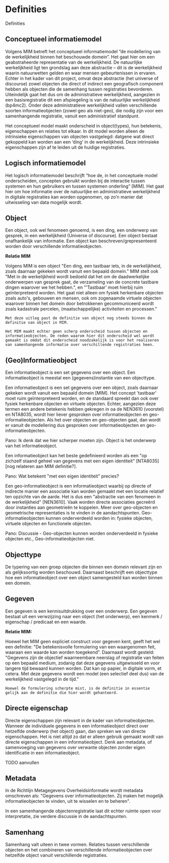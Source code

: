 # Definities

Definities

## Conceptueel informatiemodel 

Volgens MIM betreft het conceptueel informatiemodel “de modellering van de werkelijkheid binnen het beschouwde domein”. Het gaat hier om een geabstraheerde representatie van de werkelijkheid. De natuurlijke werkelijkheid ligt ten grondslag aan deze abstractie – dit is de werkelijkheid waarin natuurwetten gelden en waar mensen gebeurtenissen in ervaren. Echter in het kader van dit project, omvat deze abstractie (het universe of discourse) zowel objecten die direct of indirect een geografisch component hebben als objecten die de samenhang tussen registraties bevorderen. Uiteindelijk gaat het dus om de administratieve werkelijkheid, aangezien in een basisregistratie dit een afspiegeling is van de natuurlijke werkelijkheid (bp4mc2). Onder deze administratieve werkelijkheid vallen verschillende soorten informatieobjecten (zowel geo als niet-geo), die nodig zijn voor een samenhangende registratie, vanuit een administratief standpunt. 

Het conceptueel model maakt onderscheid in object(types), hun betekenis, eigenschappen en relaties tot elkaar. In dit model worden alleen de intrinsieke eigenschappen van objecten vastgelegd: datgene wat direct gekoppeld kan worden aan een ‘ding’ in de werkelijkheid. Deze intrinsieke eigenschappen zijn af te leiden uit de huidige registraties. 

## Logisch informatiemodel

Het logisch informatiemodel beschrijft “hoe de, in het conceptuele model onderscheiden, concepten gebruikt worden bij de interactie tussen systemen en hun gebruikers en tussen systemen onderling” [MIM]. Het gaat hier om hoe informatie over de natuurlijke en administratieve werkelijkheid in digitale registraties kan worden opgenomen, op zo’n manier dat uitwisseling van data mogelijk wordt.

## Object
Een object, ook wel fenomeen genoemd, is een ding, een onderwerp van gesprek, in een werkelijkheid (Universe of discourse). Een object bestaat onafhankelijk van informatie. Een object kan beschreven/grepresenteerd worden door verschillende informatieobjecten.

<aside class="note">
  <b>Relatie MIM</b>
  <p>
    Volgens MIM is een object "Een ding, een tastbaar iets, in de werkelijkheid, zoals daarnaar gekeken wordt vanuit een bepaald domein." MIM stelt ook "Met in de werkelijkheid wordt bedoeld dat het om de daadwerkelijke onderwerpen van gesprek gaat, de verzameling van de concrete tastbare dingen waarover we het hebben.", en "'Tastbaar' moet hierbij ruim geïnterpreteerd worden. Het gaat niet alleen om fysiek herkenbare objecten zoals auto's, gebouwen en mensen, ook om zogenaamde virtuele objecten waarover binnen het domein door betrokkenen gecommuniceerd wordt zoals kadastrale percelen, (maatschappelijke) activiteiten en processen."

    Met deze uitleg past de definitie van object nog steeds binnen de definitie van object in MIM.

    Het MIM maakt echter geen scherp onderscheid tussen objecten en informatieobjecten. De reden waarom hier dit onderscheid wel wordt gemaakt is omdat dit onderscheid noodzakelijk is voor het realiseren van samenhangende informatie over verschillende registraties heen.
  </p>
</aside>

## (Geo)Informatieobject

Een informatieobject is een set gegevens over een object. Een informatieobject is meestal een (gegevens)instantie van een objecttype.

Een informatieobject is een set gegevens over een object, zoals daarnaar gekeken wordt vanuit een bepaald domein [MIM]. Het concept 'tastbaar' moet ruim geïnterpreteerd worden, en de standaard spreekt dan ook over fysiek herkenbare objecten en virtuele objecten. Echter, aangezien deze termen een andere betekenis hebben gekregen in oa de NEN3610 (voorstel) en NTA8035, wordt hier liever gesproken over informatieobjecten en geo-informatieobjecten. Als het over objecten en geo-objecten gaat, dan wordt er vanuit de modellering dus gesproken over informatieobjecten en geo-informatieobjecten.

<aside class="issue">
  Pano: Ik denk dat we hier scherper moeten zijn. Object is het onderwerp van het informatieobject.
</aside>

Een informatieobject kan het beste gedefinieerd worden als een "op zichzelf staand geheel van gegevens met een eigen identiteit" [NTA8035] [nog relateren aan MIM definitie?]. 

<aside class="issue">
  Pano: Wat betekent "met een eigen identiteit" precies?
</aside>

Een geo-informatieobject is een informatieobject waarbij op directe of indirecte manier een associatie kan worden gemaakt met een locatie relatief ten opzichte van de aarde. Het is dus een 
"abstractie van een fenomeen in de werkelijkheid" [NEN3610]. Vaak worden directe associaties gecreërd door instanties aan geometrieën te koppelen. Meer over geo-objecten en geometrische representaties is te vinden in de aandachtspunten. Geo-informatieobjecten kunnen onderverdeeld worden in: fysieke objecten, virtuele objecten en functionele objecten.

<aside class="issue">
  Pano: Discussie - Geo-objecten kunnen worden onderverdeeld in fysieke objecten etc., Geo-informatieobjecten niet.
</aside>

## Objecttype
De typering van een groep objecten die binnen een domein relevant zijn en als gelijksoortig worden beschouwd. Daarnaast beschrijft een objecttype hoe een informatieobject over een object samengesteld kan worden binnen een domein.

## Gegeven

Een gegeven is een kennisuitdrukking over een onderwerp. Een gegeven bestaat uit een verwzijzing naar een object (het onderwerp), een kenmerk / eigenschap / predicaat en een waarde. 

<aside class="note">
  <b>Relatie MIM:</b>
  <p>
    Hoewel het MIM geen expliciet construct voor gegeven kent, geeft het wel een definitie: "De betekenisvolle formulering van een waargenomen feit, waaraan een waarde kan worden toegekend". Daarnaast wordt gesteld: "Gegevens zijn de objectief waarneembare neerslag of registratie van feiten op een bepaald medium, zodanig dat deze gegevens uitgewisseld en voor langere tijd bewaard kunnen worden. Dat kan op papier, in digitale vorm, et cetera. Met deze gegevens wordt een model (een selectief deel dus) van de werkelijkheid vastgelegd in de tijd."

    Hoewel de formulering scherpte mist, is de definitie in essentie gelijk aan de definitie die hier wordt gehanteerd. 
  </p>
</aside>

## Directe eigenschap

Directe eigenschappen zijn relevant in de kader van informatieobjecten. Wanneer de individuele gegevens in een informatieobject direct over hetzelfde onderwerp (het object) gaan, dan spreken we van directe eigenschappen. Het is niet altijd zo dat er alleen gebruik gemaakt wordt van directe eigenschappen in een informatieobject. Denk aan metadata, of samenvoeging van gegevens over verwante objecten zonder eigen identificatie in een informatieobject.

<aside class="note">
  TODO aanvullen
</aside>

## Metadata

In de Richtlijn Metagegevens Overheidsinformatie wordt metadata omschreven als: "Gegevens over informatieobjecten. Zij maken het mogelijk informatieobjecten te vinden, uit te wisselen en te beheren". 

In een samenhangende objectenregistratie laat dit echter ruimte open voor interpretatie, zie verdere discussie in de aandachtspunten. 

## Samenhang
Samenhang valt uiteen in twee vormen. Relaties tussen verschillende objecten en het combineren van verschillende informatieobjecten over hetzelfde object vanuit verschillende registraties.
